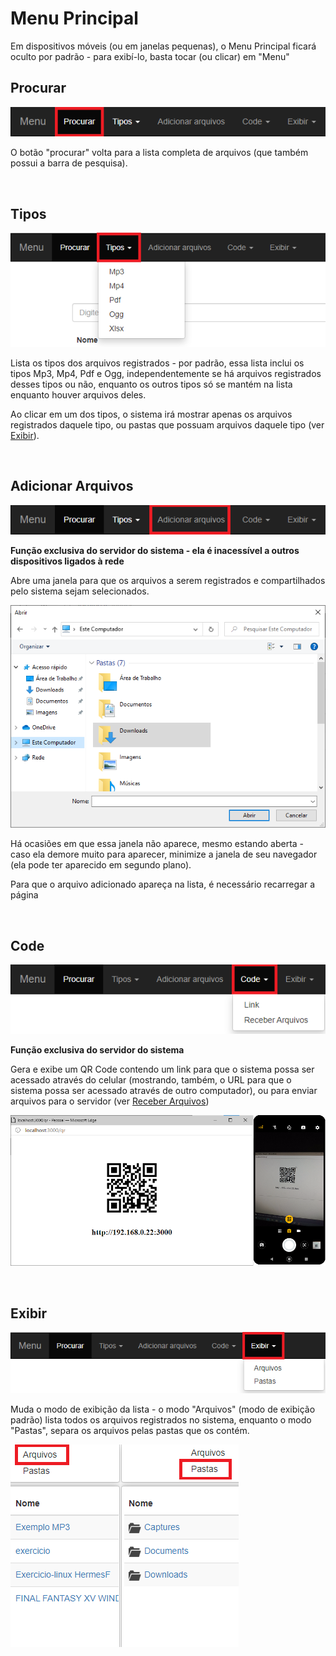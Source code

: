 # Menu Principal

Em dispositivos móveis (ou em janelas pequenas), o Menu Principal ficará oculto por padrão - para exibí-lo, basta tocar (ou clicar) em "Menu"

## Procurar

![](./menu1.png)

O botão "procurar" volta para a lista completa de arquivos (que também possui a barra de pesquisa).

<br>

## Tipos

![](./menu2.png)

Lista os tipos dos arquivos registrados - por padrão, essa lista inclui os tipos Mp3, Mp4, Pdf e Ogg, independentemente se há arquivos registrados desses tipos ou não, enquanto os outros tipos só se mantém na lista enquanto houver arquivos deles.

Ao clicar em um dos tipos, o sistema irá mostrar apenas os arquivos registrados daquele tipo, ou pastas que possuam arquivos daquele tipo (ver [Exibir](#exibir)).

<br>

## Adicionar Arquivos

![](./menu3.png)

**Função exclusiva do servidor do sistema - ela é inacessível a outros dispositivos ligados à rede**

Abre uma janela para que os arquivos a serem registrados e compartilhados pelo sistema sejam selecionados.

<img src='./registrar.png'>

Há ocasiões em que essa janela não aparece, mesmo estando aberta - caso ela demore muito para aparecer, minimize a janela de seu navegador (ela pode ter aparecido em segundo plano).

Para que o arquivo adicionado apareça na lista, é necessário recarregar a página

<br>

## Code

![](./menu4.png)

**Função exclusiva do servidor do sistema**

Gera e exibe um QR Code contendo um link para que o sistema possa ser acessado através do celular (mostrando, também, o URL para que o sistema possa ser acessado através de outro computador), ou para enviar arquivos para o servidor (ver [Receber Arquivos](./upload.md))

![](./qr.png)

<br>

## Exibir

![](./menu5.png)

Muda o modo de exibição da lista - o modo "Arquivos" (modo de exibição padrão) lista todos os arquivos registrados no sistema, enquanto o modo "Pastas", separa os arquivos pelas pastas que os contém.

![](./menu6.png)
